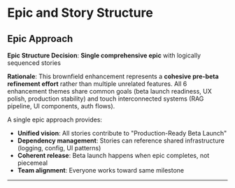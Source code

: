 # Epic and Story Structure

## Epic Approach

**Epic Structure Decision**: **Single comprehensive epic** with logically sequenced stories

**Rationale**:
This brownfield enhancement represents a **cohesive pre-beta refinement effort** rather than multiple unrelated features. All 6 enhancement themes share common goals (beta launch readiness, UX polish, production stability) and touch interconnected systems (RAG pipeline, UI components, auth flows).

A single epic approach provides:
- **Unified vision**: All stories contribute to "Production-Ready Beta Launch"
- **Dependency management**: Stories can reference shared infrastructure (logging, config, UI patterns)
- **Coherent release**: Beta launch happens when epic completes, not piecemeal
- **Team alignment**: Everyone works toward same milestone

---
